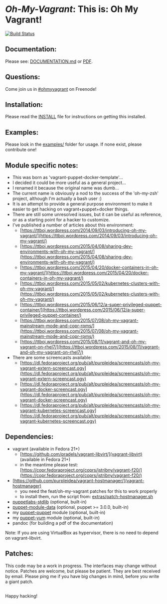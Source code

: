 # *Oh-My-Vagrant*: This is: Oh My Vagrant!

[![Build Status](https://secure.travis-ci.org/purpleidea/oh-my-vagrant.png)](http://travis-ci.org/purpleidea/oh-my-vagrant)

## Documentation:
Please see: [DOCUMENTATION.md](DOCUMENTATION.md) or [PDF](https://pdfdoc-purpleidea.rhcloud.com/pdf/https://github.com/purpleidea/oh-my-vagrant/blob/master/DOCUMENTATION.md).

## Questions:
Come join us in [#ohmyvagrant](https://webchat.freenode.net/?channels=#ohmyvagrant) on Freenode!

## Installation:
Please read the [INSTALL](INSTALL) file for instructions on getting this installed.

## Examples:
Please look in the [examples/](examples/) folder for usage. If none exist, please contribute one!

## Module specific notes:

* This was born as 'vagrant-puppet-docker-template'...
* I decided it could be more useful as a general project...
* I renamed it because the original name was dumb...
* The current name is obviously a nod to the success of the 'oh-my-zsh' project, although I'm actually a bash user :)
* It is an attempt to provide a general purpose environment to make it easier to get hacking on vagrant+puppet+docker things.
* There are still some unresolved issues, but it can be useful as reference, or as a starting point for a hacker to customize.
* I've published a number of articles about this environment:
  * [https://ttboj.wordpress.com/2014/09/03/introducing-oh-my-vagrant/](https://ttboj.wordpress.com/2014/09/03/introducing-oh-my-vagrant/)
  * [https://ttboj.wordpress.com/2015/04/08/sharing-dev-environments-with-oh-my-vagrant/](https://ttboj.wordpress.com/2015/04/08/sharing-dev-environments-with-oh-my-vagrant/)
  * [https://ttboj.wordpress.com/2015/04/20/docker-containers-in-oh-my-vagrant/](https://ttboj.wordpress.com/2015/04/20/docker-containers-in-oh-my-vagrant/)
  * [https://ttboj.wordpress.com/2015/05/02/kubernetes-clusters-with-oh-my-vagrant/](https://ttboj.wordpress.com/2015/05/02/kubernetes-clusters-with-oh-my-vagrant/)
  * [https://ttboj.wordpress.com/2015/06/12/a-super-privileged-puppet-container/](https://ttboj.wordpress.com/2015/06/12/a-super-privileged-puppet-container/)
  * [https://ttboj.wordpress.com/2015/07/08/oh-my-vagrant-mainstream-mode-and-copr-rpms/](https://ttboj.wordpress.com/2015/07/08/oh-my-vagrant-mainstream-mode-and-copr-rpms/)
  * [https://ttboj.wordpress.com/2015/08/11/vagrant-and-oh-my-vagrant-on-rhel7/](https://ttboj.wordpress.com/2015/08/11/vagrant-and-oh-my-vagrant-on-rhel7/)
* There are some screencasts available:
  * [https://dl.fedoraproject.org/pub/alt/purpleidea/screencasts/oh-my-vagrant-extern-screencast.ogv](https://dl.fedoraproject.org/pub/alt/purpleidea/screencasts/oh-my-vagrant-extern-screencast.ogv)
  * [https://dl.fedoraproject.org/pub/alt/purpleidea/screencasts/oh-my-vagrant-docker-screencast.ogv](https://dl.fedoraproject.org/pub/alt/purpleidea/screencasts/oh-my-vagrant-docker-screencast.ogv)
  * [https://dl.fedoraproject.org/pub/alt/purpleidea/screencasts/oh-my-vagrant-kubernetes-screencast.ogv](https://dl.fedoraproject.org/pub/alt/purpleidea/screencasts/oh-my-vagrant-kubernetes-screencast.ogv)

## Dependencies:
* vagrant (available in Fedora 21+)
  * [https://github.com/pradels/vagrant-libvirt/](vagrant-libvirt) (available in Fedora 21+)
  * in the meantime please test: [https://copr.fedoraproject.org/coprs/jstribny/vagrant-f20/](https://copr.fedoraproject.org/coprs/jstribny/vagrant-f20/)
* [https://github.com/purpleidea/vagrant-hostmanager/](vagrant-hostmanager)
  * you need the feat/oh-my-vagrant patches for this to work properly
  * to install them, run the script from: [extras/patch-hostmanager.sh](extras/patch-hostmanager.sh)
* [puppetlabs-stdlib](https://github.com/puppetlabs/puppetlabs-stdlib) (optional, built-in)
* [puppet-module-data](https://github.com/ripienaar/puppet-module-data/) (optional, puppet >= 3.0.0, built-in)
* my [puppet-puppet](https://github.com/purpleidea/puppet-puppet) module (optional, built-in)
* my [puppet-yum](https://github.com/purpleidea/puppet-yum) module (optional, built-in)
* pandoc (for building a pdf of the documentation)

Note: If you are using VirtualBox as hypervisor, there is no need to depend on vagrant-libvirt.

## Patches:
This code may be a work in progress. The interfaces may change without notice.
Patches are welcome, but please be patient. They are best received by email.
Please ping me if you have big changes in mind, before you write a giant patch.

##

Happy hacking!
